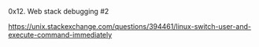 0x12. Web stack debugging #2

https://unix.stackexchange.com/questions/394461/linux-switch-user-and-execute-command-immediately
